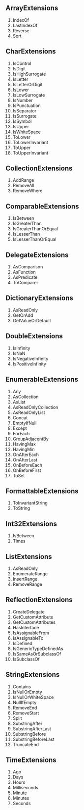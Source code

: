 ## ArrayExtensions
  1. IndexOf
  2. LastIndexOf
  3. Reverse
  4. Sort

## CharExtensions
  1. IsControl
  2. IsDigit
  3. IsHighSurrogate
  4. IsLetter
  5. IsLetterOrDigit
  6. IsLower
  7. IsLowSurrogate
  8. IsNumber
  9. IsPunctuation
  10. IsSeparator
  11. IsSurrogate
  12. IsSymbol
  13. IsUpper
  14. IsWhiteSpace
  15. ToLower
  16. ToLowerInvariant
  17. ToUpper
  18. ToUpperInvariant

## CollectionExtensions
  1. AddRange
  2. RemoveAll
  3. RemoveWhere

## ComparableExtensions
  1. IsBetween
  2. IsGreaterThan
  3. IsGreaterThanOrEqual
  4. IsLesserThan
  5. IsLesserThanOrEqual

## DelegateExtensions
  1. AsComparison
  2. AsFunction
  3. AsPredicate
  4. ToComparer

## DictionaryExtensions
  1. AsReadOnly
  2. GetOrAdd
  3. GetValueOrDefault

## DoubleExtensions
  1. IsInfinity
  2. IsNaN
  3. IsNegativeInfinity
  4. IsPositiveInfinity

## EnumerableExtensions
  1. Any
  2. AsCollection
  3. AsList
  4. AsReadOnlyCollection
  5. AsReadOnlyList
  6. Concat
  7. EmptyIfNull
  8. Except
  9. ForEach
  10. GroupAdjacentBy
  11. HavingMax
  12. HavingMin
  13. OnAfterEach
  14. OnAfterLast
  15. OnBeforeEach
  16. OnBeforeFirst
  17. ToSet

## FormattableExtensions
  1. ToInvariantString
  2. ToString

## Int32Extensions
  1. IsBetween
  2. Times

## ListExtensions
  1. AsReadOnly
  2. EnumerateRange
  3. InsertRange
  4. RemoveRange

## ReflectionExtensions
  1. CreateDelegate
  2. GetCustomAttribute
  3. GetCustomAttributes
  4. HasInterface
  5. IsAssignableFrom
  6. IsAssignableTo
  7. IsDefined
  8. IsGenericTypeDefinedAs
  9. IsSameAsOrSubclassOf
  10. IsSubclassOf

## StringExtensions
  1. Contains
  2. IsNullOrEmpty
  3. IsNullOrWhiteSpace
  4. NullIfEmpty
  5. RemoveEnd
  6. RemoveStart
  7. Split
  8. SubstringAfter
  9. SubstringAfterLast
  10. SubstringBefore
  11. SubstringBeforeLast
  12. TruncateEnd

## TimeExtensions
  1. Ago
  2. Days
  3. Hours
  4. Milliseconds
  5. Minute
  6. Minutes
  7. Seconds


